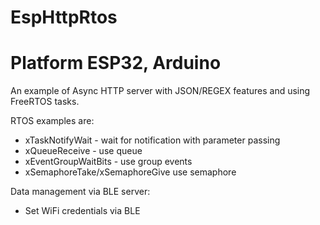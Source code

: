 # EspHttpRtos
# Platform ESP32, Arduino
An example of Async HTTP server with JSON/REGEX features and using FreeRTOS tasks.

RTOS examples are:
* xTaskNotifyWait - wait for notification with parameter passing
* xQueueReceive - use queue 
* xEventGroupWaitBits - use group events
* xSemaphoreTake/xSemaphoreGive use semaphore

Data management via BLE server:
* Set WiFi credentials via BLE


